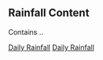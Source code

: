 ## Rainfall Content

Contains ..

[Daily Rainfall](DailyRainfallSheets)
[Daily Rainfall](DailyRainfallSheets/readme.md)
